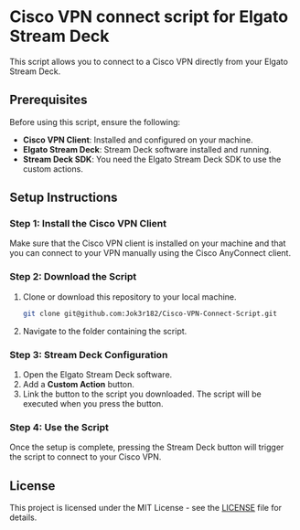 # Cisco VPN connect script for Elgato Stream Deck

This script allows you to connect to a Cisco VPN directly from your Elgato Stream Deck.
  
## Prerequisites

Before using this script, ensure the following:

- **Cisco VPN Client**: Installed and configured on your machine.
- **Elgato Stream Deck**: Stream Deck software installed and running.
- **Stream Deck SDK**: You need the Elgato Stream Deck SDK to use the custom actions.

## Setup Instructions

### Step 1: Install the Cisco VPN Client

Make sure that the Cisco VPN client is installed on your machine and that you can connect to your VPN manually using the Cisco AnyConnect client.

### Step 2: Download the Script

1. Clone or download this repository to your local machine.
   
   ```bash
   git clone git@github.com:Jok3r182/Cisco-VPN-Connect-Script.git
   ```

2. Navigate to the folder containing the script.

### Step 3: Stream Deck Configuration

1. Open the Elgato Stream Deck software.
2. Add a **Custom Action** button.
3. Link the button to the script you downloaded. The script will be executed when you press the button.

### Step 4: Use the Script

Once the setup is complete, pressing the Stream Deck button will trigger the script to connect to your Cisco VPN.

## License

This project is licensed under the MIT License - see the [LICENSE](LICENSE) file for details.
